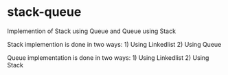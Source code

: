 # stack-queue
Implemention of Stack using Queue and Queue using Stack

Stack implemention is done in two ways:
    1) Using Linkedlist
    2) Using Queue
    
Queue implementation is done in two ways:
    1) Using Linkedlist
    2) Using Stack
    
